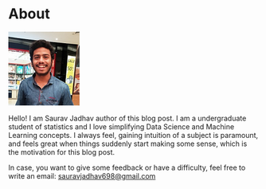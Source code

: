 # About


![](/images/profile_2.png)

Hello! I am Saurav Jadhav author of this blog post. I am a undergraduate student of statistics and I love simplifying Data Science and Machine Learning concepts. I always feel, gaining intuition of a subject is paramount, and feels great when things suddenly start making some sense, which is the motivation for this blog post.

In case, you want to give some feedback or have a difficulty, feel free to write an email: [sauravjadhav698@gmail.com](mailto:sauravjadhav698@gmail.com)

